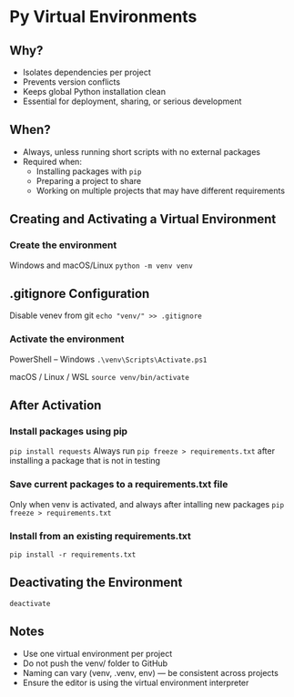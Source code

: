 # Py Virtual Environments
## Why?
- Isolates dependencies per project
- Prevents version conflicts
- Keeps global Python installation clean
- Essential for deployment, sharing, or serious development

## When?
- Always, unless running short scripts with no external packages
- Required when:
  - Installing packages with `pip`
  - Preparing a project to share
  - Working on multiple projects that may have different requirements

## Creating and Activating a Virtual Environment
### Create the environment
Windows and macOS/Linux
`python -m venv venv`

## .gitignore Configuration
Disable venev from git
`echo "venv/" >> .gitignore`

### Activate the environment
PowerShell – Windows
`.\venv\Scripts\Activate.ps1`

macOS / Linux / WSL
`source venv/bin/activate`

## After Activation
### Install packages using pip
`pip install requests`
 Always run `pip freeze > requirements.txt` after installing a package that is not in testing

### Save current packages to a requirements.txt file
Only when venv is activated, and always after intalling new packages
`pip freeze > requirements.txt`

### Install from an existing requirements.txt
`pip install -r requirements.txt`

## Deactivating the Environment
`deactivate`

## Notes
- Use one virtual environment per project
- Do not push the venv/ folder to GitHub
- Naming can vary (venv, .venv, env) — be consistent across projects
- Ensure the editor is using the virtual environment interpreter
